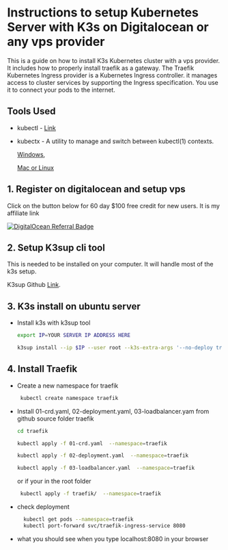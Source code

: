 # Instructions to setup Kubernetes Server with K3s on Digitalocean or any vps provider

This is a guide on how to install K3s Kubernetes cluster with a vps provider. It includes how to properly install traefik as a gateway. The Traefik Kubernetes Ingress provider is a Kubernetes Ingress controller. it manages access to cluster services by supporting the Ingress specification. You use it to connect your pods to the internet.

## Tools Used

- kubectl - [Link](https://kubernetes.io/docs/tasks/tools/)

- kubectx - A utility to manage and switch between kubectl(1) contexts.

    [Windows](https://github.com/thomasliddledba/kubectxwin),  

    [Mac or Linux](https://github.com/ahmetb/kubectx)

## 1. Register on digitalocean and setup vps

Click on the button below for 60 day $100 free credit for new users. It is my affiliate link

[![DigitalOcean Referral Badge](https://web-platforms.sfo2.cdn.digitaloceanspaces.com/WWW/Badge%201.svg)](https://www.digitalocean.com/?refcode=0a229afd221d&utm_campaign=Referral_Invite&utm_medium=Referral_Program&utm_source=badge)

## 2. Setup K3sup cli tool

This is needed to be installed on your computer. It will handle most of the k3s setup.

K3sup Github [Link](https://github.com/alexellis/k3sup).

## 3. K3s install on ubuntu server

- Install k3s with k3sup tool

    ```bash
    export IP=YOUR SERVER IP ADDRESS HERE

    k3sup install --ip $IP --user root --k3s-extra-args '--no-deploy traefik'
    ```

## 4. Install Traefik

- Create a new namespace for traefik
  
    ```bash
     kubectl create namespace traefik
    ```

- Install 01-crd.yaml, 02-deployment.yaml, 03-loadbalancer.yam from github source folder traefik

     ```bash
     cd traefik

     kubectl apply -f 01-crd.yaml  --namespace=traefik

     kubectl apply -f 02-deployment.yaml  --namespace=traefik

     kubectl apply -f 03-loadbalancer.yaml  --namespace=traefik
    ```

    or if your in the root folder

    ```bash
     kubectl apply -f traefik/  --namespace=traefik
    ```

- check deployment
  
  ```bash
    kubectl get pods --namespace=traefik
    kubectl port-forward svc/traefik-ingress-service 8080
  ```

- what you should see when you type localhost:8080 in your browser
